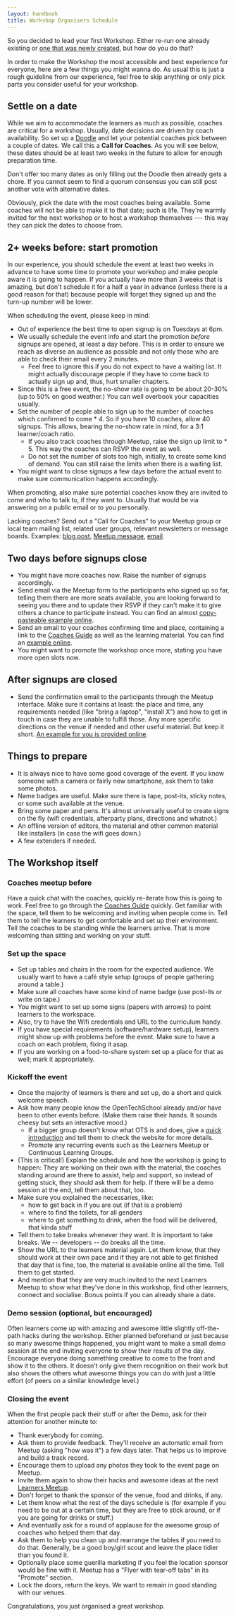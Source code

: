 ```yaml
---
layout: handbook
title: Workshop Organisers Schedule
---
```


<!-- This guide intentionally repeats some points.  Redundancy is clarity. -->

So you decided to lead your first Workshop. Either re-run one already existing or [one that was newly created](/handbooks/workshops/starting-a-workshop.html), but how do you do that?

In order to make the Workshop the most accessible and best experience for everyone, here are a few things you might wanna do. As usual this is just a rough guideline from our experience, feel free to skip anything or only pick parts you consider useful for your workshop.

## Settle on a date

While we aim to accommodate the learners as much as possible, coaches are critical for a workshop.  Usually, date decisions are driven by coach availability.  So set up a [Doodle](http://doodle.com/) and let your potential coaches pick between a couple of dates.  We call this a **Call for Coaches**.  As you will see below, these dates should be at least two weeks in the future to allow for enough preparation time.

Don't offer too many dates as only filling out the Doodle then already gets a chore.  If you cannot seem to find a quorum consensus you can still post another vote with alternative dates.

Obviously, pick the date with the most coaches being available.  Some coaches will not be able to make it to that date;  such is life.  They're warmly invited for the next workshop or to host a workshop themselves --- this way they can pick the dates to choose from.

## 2+ weeks before: start promotion

In our experience, you should schedule the event at least two weeks in advance to have some time to promote your workshop and make people aware it is going to happen. If you actually have more than 3 weeks that is amazing, but don't schedule it for a half a year in advance (unless there is a good reason for that) because people will forget they signed up and the turn-up number will be lower.

When scheduling the event, please keep in mind:

- Out of experience the best time to open signup is on Tuesdays at 6pm.
- We usually schedule the event info and start the promotion _before_ signups are opened, at least a day before.  This is in order to ensure we reach as diverse an audience as possible and not only those who are able to check their email every 2 minutes.
  * Feel free to ignore this if you do not expect to have a waiting list.  It might actually discourage people if they have to come back to actually sign up and, thus, hurt smaller chapters.
- Since this is a free event, the no-show rate is going to be about 20-30% (up to 50% on good weather.)  You can well overbook your capacities usually.
- Set the number of people able to sign up to the number of coaches which confirmed to come * 4.  So if you have 10 coaches, allow 40 signups.  This allows, bearing the no-show rate in mind, for a 3:1 learner/coach ratio.
  * If you also track coaches through Meetup, raise the sign up limit to * 5.  This way the coaches can RSVP the event as well.
  * Do not set the number of slots too high, initially, to create some kind of demand.  You can still raise the limits when there is a waiting list.
- You might want to close signups a few days before the actual event to make sure communication happens accordingly.

When promoting, also make sure potential coaches know they are invited to come and who to talk to, if they want to. Usually that would be via answering on a public email or to you personally.

Lacking coaches?  Send out a "Call for Coaches" to your Meetup group or local team mailing list, related user groups, relevant newsletters or message boards.  Examples: [blog post](http://blog.opentechschool.org/2013/04/call-for-coaches-hackathon-for-kids.html), [Meetup message](http://www.meetup.com/opentechschool-zurich/messages/boards/thread/34200822), [email](https://groups.google.com/a/opentechschool.org/d/msg/coaches.python/PUM1h_kThQE/uSOkqiDJJYUJ).

## Two days before signups close
- You might have more coaches now. Raise the number of signups accordingly.
- Send email via the Meetup form to the participants who signed up so far, telling them there are more seats available, you are looking forward to seeing you there and to update their RSVP if they can't make it to give others a chance to participate instead. You can find an almost [copy-pasteable example online](/handbooks/workshops/example-before-closing.html).
- Send an email to your coaches confirming time and place, containing a link to the [Coaches Guide](http://opentechschool.github.io/slides/presentations/coaching/) as well as the learning material. You can find an [example online](/handbooks/workshops/example-coaches-mail.html).
- You might want to promote the workshop once more, stating you have more open slots now.

## After signups are closed
- Send the confirmation email to the participants through the Meetup interface. Make sure it contains at least: the place and time, any requirements needed (like "bring a laptop", "install X") and how to get in touch in case they are unable to fulfill those.  Any more specific directions on the venue if needed and other useful material. But keep it short. [An example for you is provided online](/handbooks/workshops/example-after-closing.html).

## Things to prepare
- It is always nice to have some good coverage of the event.  If you know someone with a camera or fairly new smartphone, ask them to take some photos.
- Name badges are useful.  Make sure there is tape, post-its, sticky notes, or some such available at the venue.
- Bring some paper and pens.  It's almost universally useful to create signs on the fly (wifi credentials, afterparty plans, directions and whatnot.)
- An offline version of editors, the material and other common material like installers (in case the wifi goes down.)
- A few extenders if needed.

## The Workshop itself

### Coaches meetup before
Have a quick chat with the coaches, quickly re-iterate how this is going to work.  Feel free to go through the [Coaches Guide](http://opentechschool.github.io/slides/presentations/coaching/) quickly.  Get familiar with the space, tell them to be welcoming and inviting when people come in. Tell them to tell the learners to get comfortable and set up their environment. Tell the coaches to be standing while the learners arrive. That is more welcoming than sitting and working on your stuff.

### Set up the space
 - Set up tables and chairs in the room for the expected audience.  We usually want to have a café style setup (groups of people gathering around a table.)
 - Make sure all coaches have some kind of name badge (use post-its or write on tape.)
 - You might want to set up some signs (papers with arrows) to point learners to the workspace.
 - Also, try to have the Wifi credentials and URL to the curriculum handy.
 - If you have special requirements (software/hardware setup), learners might show up with problems before the event.  Make sure to have a coach on each problem, fixing it asap.
 - If you are working on a food-to-share system set up a place for that as well;  mark it appropriately.

### Kickoff the event
- Once the majority of learners is there and set up, do a short and quick welcome speech.
- Ask how many people know the OpenTechSchool already and/or have been to other events before.  (Make them raise their hands. It sounds cheesy but sets an interactive mood.)
  * If a bigger group doesn't know what OTS is and does, give a [quick introduction](http://opentechschool.github.io/slides/presentations/about-micro/) and tell them to check the website for more details.
  * Promote any recurring events such as the Learners Meetup or Continuous Learning Groups.
- (This is critical!)  Explain the schedule and how the workshop is going to happen:  They are working on their own with the material, the coaches standing around are there to assist, help and support, so instead of getting stuck, they should ask them for help.  If there will be a demo session at the end, tell them about that, too.
- Make sure you explained the necessaries, like:
  * how to get back in if you are out (if that is a problem)
  * where to find the toilets, for all genders
  * where to get something to drink, when the food will be delivered, that kinda stuff
- Tell them to take breaks whenever they want. It is important to take breaks. We -- developers -- do breaks all the time.
- Show the URL to the learners material again. Let them know, that they should work at their own pace and if they are not able to get finished that day that is fine, too, the material is available online all the time. Tell them to get started.
- And mention that they are very much invited to the next Learners Meetup to show what they've done in this workshop, find other learners, connect and socialise.  Bonus points if you can already share a date.

### Demo session (optional, but encouraged)
Often learners come up with amazing and awesome little slightly off-the-path hacks during the workshop. Either planned beforehand or just because so many awesome things happened, you might want to make a small demo session at the end inviting everyone to show their results of the day. Encourage everyone doing something creative to come to the front and show it to the others. It doesn't only give them recognition on their work but also shows the others what awesome things you can do with just a little effort (of peers on a similar knowledge level.)

### Closing the event
When the first people pack their stuff or after the Demo, ask for their attention for another minute to:

- Thank everybody for coming.
- Ask them to provide feedback.  They'll receive an automatic email from Meetup (asking "how was it") a few days later.  That helps us to improve and build a track record.
- Encourage them to upload any photos they took to the event page on Meetup.
- Invite them again to show their hacks and awesome ideas at the next [Learners Meetup](http://www.opentechschool.org/handbooks/learners-meetups.html).
- Don't forget to thank the sponsor of the venue, food and drinks, if any.
- Let them know what the rest of the days schedule is (for example if you need to be out at a certain time, but they are free to stick around, or if you are going for drinks or stuff.)
- And eventually ask for a round of applause for the awesome group of coaches who helped them that day.
- Ask them to help you clean up and rearrange the tables if you need to do that.  Generally, be a good boy/girl scout and leave the place tidier than you found it.
- Optionally place some guerilla marketing if you feel the location sponsor would be fine with it.  Meetup has a "Flyer with tear-off tabs" in its "Promote" section.
- Lock the doors, return the keys.  We want to remain in good standing with our venues.

Congratulations, you just organised a great workshop.
